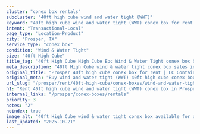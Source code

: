 ```yaml
---
cluster: "conex box rentals"
subcluster: "40ft high cube wind and water tight (WWT)"
keyword: "40ft high cube wind and water tight (WWT) conex box for rent Prosper, TX"
intent: "Transactional-Local"
page_type: "Location-Product"
city: "Prosper, TX"
service_type: "conex box"
condition: "Wind & Water Tight"
size: "40ft High Cube"
title_tag: "40ft High Cube High Cube Epc Wind & Water Tight conex box Sales in Prosper | LC Container"
meta_description: "40ft High Cube wind & water tight conex box sales in Prosper. High cube containers with extra height. Fast delivery, competitive pricing. Serving conex boxes area. Quote ID: KZI. Call (214) 524-4168 for your free quote today."
original_title: "Prosper 40ft high cube conex box for rent | LC Container"
original_meta: "Buy wind and water tight (WWT) 40ft high cube conex box rent with local delivery in Prosper, TX. LC Container — local Since 2003. Request a fast quote today."
url_slug: "/prosper/rent/40ft-high-cube/conex-boxes/wind-and-water-tight-wwt"
h1: "Rent 40ft high cube wind and water tight (WWT) conex box in Prosper"
internal_links: "/prosper/conex-boxes/rentals"
priority: 3
notes: "2"
noindex: true
image_alt: "40ft High Cube wind & water tight conex box available for delivery in Prosper"
last_updated: "2025-10-21"
---
```


<!-- TODO: Add unique city/inventory copy, images, and internal links here. -->
